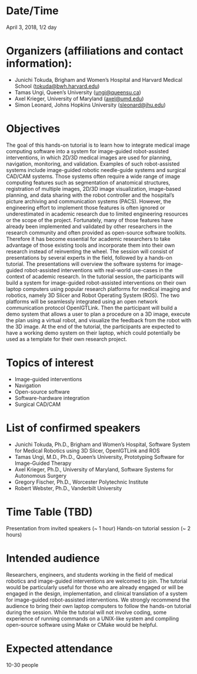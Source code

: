 # Date/Time
April 3, 2018, 1/2 day

# Organizers (affiliations and contact information):
- Junichi Tokuda, Brigham and Women’s Hospital and Harvard Medical School (tokuda@bwh.harvard.edu)
- Tamas Ungi, Queen’s University (ungi@queensu.ca)
- Axel Krieger, University of Maryland (axel@umd.edu)
- Simon Leonard, Johns Hopkins University (sleonard@jhu.edu)

# Objectives
The goal of this hands-on tutorial is to learn how to integrate medical image computing software into a system for image-guided robot-assisted interventions, in which 2D/3D medical images are used for planning, navigation, monitoring, and validation. Examples of such robot-assisted systems include image-guided robotic needle-guide systems and surgical CAD/CAM systems. Those systems often require a wide range of image computing features such as segmentation of anatomical structures, registration of multiple images, 2D/3D image visualization, image-based planning, and data sharing with the robot controller and the hospital’s picture archiving and communication systems (PACS). However, the engineering effort to implement those features is often ignored or underestimated in academic research due to limited engineering resources or the scope of the project. Fortunately, many of those features have already been implemented and validated by other researchers in the research community and often provided as open-source software toolkits. Therefore it has become essential for academic researchers to take advantage of those existing tools and incorporate them into their own research instead of reinventing the wheel. 
The session will consist of presentations by several experts in the field, followed by a hands-on tutorial. The presentations will overview the software systems for image-guided robot-assisted interventions with real-world use-cases in the context of academic research. In the tutorial session, the participants will build a system for image-guided robot-assisted interventions on their own laptop computers using popular research platforms for medical imaging and robotics, namely 3D Slicer and Robot Operating System (ROS). The two platforms will be seamlessly integrated using an open network communication protocol OpenIGTLink. Then the participant will build a demo system that allows a user to plan a procedure on a 3D image, execute the plan using a virtual robot, and visualize the feedback from the robot with the 3D image. At the end of the tutorial, the participants are expected to have a working demo system on their laptop, which could potentially be used as a template for their own research project.

# Topics of interest
- Image-guided interventions
- Navigation
- Open-source software
- Software-hardware integration
- Surgical CAD/CAM

# List of confirmed speakers
- Junichi Tokuda, Ph.D., Brigham and Women’s Hospital, Software System for Medical Robotics using 3D Slicer, OpenIGTLink and ROS
- Tamas Ungi, M.D., Ph.D., Queen’s University, Prototyping Software for Image-Guided Therapy
- Axel Krieger, Ph.D., University of Maryland, Software Systems for Autonomous Surgery
- Gregory Fischer, Ph.D., Worcester Polytechnic Institute
- Robert Webster, Ph.D., Vanderbilt University

# Time Table (TBD)
Presentation from invited speakers (~ 1 hour)
Hands-on tutorial session (~ 2 hours)

# Intended audience
Researchers, engineers, and students working in the field of medical robotics and image-guided interventions are welcomed to join. The tutorial would be particularly useful for those who are already engaged or will be engaged in the design, implementation, and clinical translation of a system for image-guided robot-assisted interventions. We strongly recommend the audience to bring their own laptop computers to follow the hands-on tutorial during the session. While the tutorial will not involve coding, some experience of running commands on a UNIX-like system and compiling open-source software using Make or CMake would be helpful.

# Expected attendance
10-30 people

